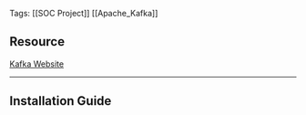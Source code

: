 Tags: [[SOC Project]] [[Apache_Kafka]] 

## Resource
[Kafka Website](https://kafka.apache.org/intro)

---

## Installation Guide


